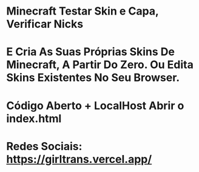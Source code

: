 # Minecraft Testar Skin e Capa, Verificar Nicks
# E Cria As Suas Próprias Skins De Minecraft, A Partir Do Zero. Ou Edita Skins Existentes No Seu Browser.
# Código Aberto + LocalHost Abrir o index.html
# Redes Sociais: https://girltrans.vercel.app/
